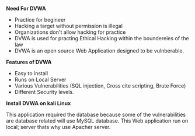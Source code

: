 **Need For DVWA**

- Practice for begineer
- Hacking a target without permission is illegal
- Organizations don't allow hacking for practice
- DVWA is used for practing Ethical Hacking within the boundereies of the law
- DVWA is an open source Web Application designed to be vulnberable.

**Features of DVWA**

- Easy to install
- Runs on Local Server
- Various Vulnerabilities (SQL injection, Cross cite scripting, Brute Force)
- Different Security levels.

**Install DVWA on kali Linux**



This application required the database because some of the vulnerabilities are database related will use MySQL database. 
This Web application run on local; server thats why use Apacher server.
